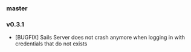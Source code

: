 ### master

### v0.3.1
* [BUGFIX] Sails Server does not crash anymore when logging in with credentials that do not exists 
